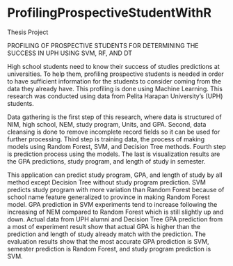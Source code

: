 # ProfilingProspectiveStudentWithR
Thesis Project

PROFILING OF PROSPECTIVE STUDENTS FOR DETERMINING THE SUCCESS IN UPH USING SVM, RF, AND DT

High school students need to know their success of studies predictions at universities. 
To help them, profiling prospective students is needed in order to have sufficient information 
for the students to consider coming from the data they already have. 
This profiling is done using Machine Learning. 
This research was conducted using data from Pelita Harapan University’s (UPH) students.

Data gathering is the first step of this research, where data is structured of NIM, high school, NEM, study program, Units, and GPA. 
Second, data cleansing is done to remove incomplete record fields so it can be used for further processing. 
Third step is training data, the process of making models using Random Forest, SVM, and Decision Tree methods. 
Fourth step is prediction process using the models. 
The last is visualization results are the GPA predictions, study program, and length of study in semester.

This application can predict study program, GPA, and length of study by all method except Decision Tree without study program prediction. 
SVM predicts study program with more variation than Random Forest because of school name feature generalized to province in making Random Forest model. 
GPA prediction in SVM experiments tend to increase following the increasing of NEM compared to Random Forest which is still slightly up and down. 
Actual data from UPH alumni and Decision Tree GPA prediction from a most of experiment result show that 
actual GPA is higher than the prediction and length of study already match with the prediction. 
The evaluation results show that the most accurate GPA prediction is SVM, semester prediction is Random Forest, and study program prediction is SVM.
